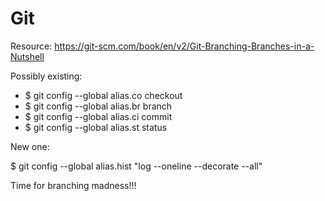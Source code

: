 # Git

Resource: https://git-scm.com/book/en/v2/Git-Branching-Branches-in-a-Nutshell


Possibly existing:

* $ git config --global alias.co checkout
* $ git config --global alias.br branch
* $ git config --global alias.ci commit
* $ git config --global alias.st status

New one:

$ git config --global alias.hist "log --oneline --decorate --all"


Time for branching madness!!! 

